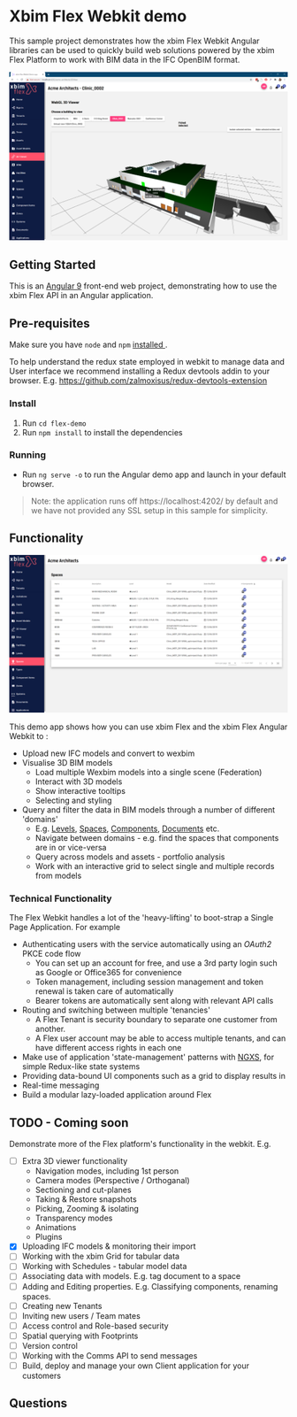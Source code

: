 # Xbim Flex Webkit demo

This sample project demonstrates how the xbim Flex Webkit Angular libraries can be used to
quickly build web solutions powered by the xbim Flex Platform to work with BIM data in the
IFC OpenBIM format.

![Screenshot](assets/img/screenshot.png)

## Getting Started

This is an [Angular 9](https://angular.io/docs) front-end web project, demonstrating how to use the
xbim Flex API in an Angular application.

## Pre-requisites

Make sure you have `node` and `npm` [installed ](https://docs.npmjs.com/downloading-and-installing-node-js-and-npm).

To help understand the redux state employed in webkit to manage data and User interface we recommend installing
a Redux devtools addin to your browser. E.g. https://github.com/zalmoxisus/redux-devtools-extension

### Install

1. Run `cd flex-demo`
1. Run `npm install` to install the dependencies

### Running

- Run `ng serve -o` to run the Angular demo app and launch in your default browser.

> Note: the application runs off https://localhost:4202/ by default and we have not provided any SSL setup in this sample for simplicity.

## Functionality

![Screenshot](assets/img/screenshot2.png)

This demo app shows how you can use xbim Flex and the xbim Flex Angular Webkit to :

- Upload new IFC models and convert to wexbim
- Visualise 3D BIM models
  - Load multiple Wexbim models into a single scene (Federation)
  - Interact with 3D models
  - Show interactive tooltips
  - Selecting and styling
- Query and filter the data in BIM models through a number of different 'domains'
  - E.g. [Levels](flex-demo/src/app/components/level-index/level-index.component.ts), [Spaces](flex-demo/src/app/components/space-index/space-index.component.ts), [Components](flex-demo/src/app/components/component-item-index/component-item-index.component.ts), [Documents](flex-demo/src/app/components/document-index/document-index.component.ts) etc.
  - Navigate between domains - e.g. find the spaces that components are in or vice-versa
  - Query across models and assets - portfolio analysis
  - Work with an interactive grid to select single and multiple records from models

### Technical Functionality

The Flex Webkit handles a lot of the 'heavy-lifting' to boot-strap a Single Page Application. For example

- Authenticating users with the service automatically using an _OAuth2_ PKCE code flow
  - You can set up an account for free, and use a 3rd party login such as Google or Office365 for convenience
  - Token management, including session management and token renewal is taken care of automatically
  - Bearer tokens are automatically sent along with relevant API calls
- Routing and switching between multiple 'tenancies'
  - A Flex Tenant is security boundary to separate one customer from another.
  - A Flex user account may be able to access multiple tenants, and can have different access rights in each one
- Make use of application 'state-management' patterns with [NGXS](https://www.ngxs.io/), for simple Redux-like state systems
- Providing data-bound UI components such as a grid to display results in
- Real-time messaging
- Build a modular lazy-loaded application around Flex

## TODO - Coming soon

Demonstrate more of the Flex platform's functionality in the webkit. E.g.

- [ ] Extra 3D viewer functionality
  - Navigation modes, including 1st person
  - Camera modes (Perspective / Orthoganal)
  - Sectioning and cut-planes
  - Taking & Restore snapshots
  - Picking, Zooming & isolating
  - Transparency modes
  - Animations
  - Plugins
- [x] Uploading IFC models & monitoring their import
- [ ] Working with the xbim Grid for tabular data
- [ ] Working with Schedules - tabular model data
- [ ] Associating data with models. E.g. tag document to a space
- [ ] Adding and Editing properties. E.g. Classifying components, renaming spaces.
- [ ] Creating new Tenants
- [ ] Inviting new users / Team mates
- [ ] Access control and Role-based security
- [ ] Spatial querying with Footprints
- [ ] Version control
- [ ] Working with the Comms API to send messages
- [ ] Build, deploy and manage your own Client application for your customers

## Questions
